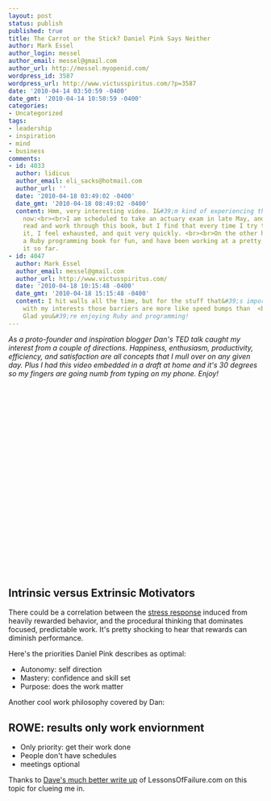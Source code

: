 ```yaml
---
layout: post
status: publish
published: true
title: The Carrot or the Stick? Daniel Pink Says Neither
author: Mark Essel
author_login: messel
author_email: messel@gmail.com
author_url: http://messel.myopenid.com/
wordpress_id: 3587
wordpress_url: http://www.victusspiritus.com/?p=3587
date: '2010-04-14 03:50:59 -0400'
date_gmt: '2010-04-14 10:50:59 -0400'
categories:
- Uncategorized
tags:
- leadership
- inspiration
- mind
- business
comments:
- id: 4033
  author: lidicus
  author_email: eli_sacks@hotmail.com
  author_url: ''
  date: '2010-04-18 03:49:02 -0400'
  date_gmt: '2010-04-18 08:49:02 -0400'
  content: Hmm, very interesting video. I&#39;m kind of experiencing this myself right
    now:<br><br>I am scheduled to take an actuary exam in late May, and I need to
    read and work through this book, but I find that every time I try to study from
    it, I feel exhausted, and quit very quickly. <br><br>On the other hand, I got
    a Ruby programming book for fun, and have been working at a pretty good pace through
    it so far.
- id: 4047
  author: Mark Essel
  author_email: messel@gmail.com
  author_url: http://www.victusspiritus.com/
  date: '2010-04-18 10:15:48 -0400'
  date_gmt: '2010-04-18 15:15:48 -0400'
  content: I hit walls all the time, but for the stuff that&#39;s important and that  <br>jives
    with my interests those barriers are more like speed bumps than  <br>great barriers.
    Glad you&#39;re enjoying Ruby and programming!
---
```

<p><I>As a proto-founder and inspiration blogger Dan's TED talk caught my interest from a couple of directions. Happiness, enthusiasm, productivity, efficiency, and satisfaction are all concepts that I mull over on any given day. Plus I had this video embedded in a draft at home and it's 30 degrees so my fingers are going numb from typing on my phone. Enjoy!</I><br />
<object classid="clsid:d27cdb6e-ae6d-11cf-96b8-444553540000" width="640" height="385" codebase="http://download.macromedia.com/pub/shockwave/cabs/flash/swflash.cab#version=6,0,40,0"><param name="allowFullScreen" value="true" /><param name="allowscriptaccess" value="always" /><param name="src" value="http://www.youtube.com/v/rrkrvAUbU9Y&hl=en_US&fs=1&" /><param name="allowfullscreen" value="true" /><embed type="application/x-shockwave-flash" width="640" height="385" src="http://www.youtube.com/v/rrkrvAUbU9Y&hl=en_US&fs=1&" allowscriptaccess="always" allowfullscreen="true"></embed></object></p>
<h2>Intrinsic versus Extrinsic Motivators</h2>
<p>There could be a correlation between the <a href="http://victusfate.github.io/victusspiritus/uncategorized/2009/08/22/optimal-design-performance-under-stress/">stress response</a> induced from heavily rewarded behavior, and the procedural thinking that dominates focused, predictable work. It's pretty shocking to hear that rewards can diminish performance.</p>
<p>Here's the priorities Daniel Pink describes as optimal:</p>
<ul>
<li>Autonomy: self direction</li>
<li>Mastery: confidence and skill set</li>
<li>Purpose: does the work matter</li>
</ul>
<p>Another cool work philosophy covered by Dan:</p>
<h2>ROWE: results only work enviornment</h2>
<ul>
<li>Only priority: get their work done</li>
<li>People don't have schedules</li>
<li>meetings optional</li>
</ul>
<p>Thanks to <a href="http://www.lessonsoffailure.com/developers/autonomy-mastery-purpose/">Dave's much better write up</a> of LessonsOfFailure.com on this topic for clueing me in.</p>
